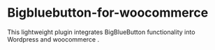 # Bigbluebutton-for-woocommerce
This lightweight plugin integrates BigBlueButton functionality into Wordpress  and  woocommerce .
